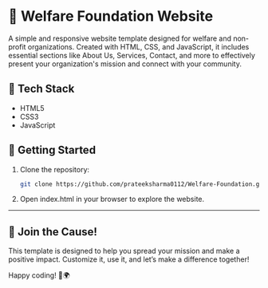 # 🌟 Welfare Foundation Website

A simple and responsive website template designed for welfare and non-profit organizations. Created with HTML, CSS, and JavaScript, it includes essential sections like About Us, Services, Contact, and more to effectively present your organization's mission and connect with your community.

## 🔧 Tech Stack

- HTML5  
- CSS3  
- JavaScript  

## 🚀 Getting Started

1. Clone the repository:
   ```bash
   git clone https://github.com/prateeksharma0112/Welfare-Foundation.git
   ```
2. Open index.html in your browser to explore the website.

---

## 🙌 Join the Cause!

This template is designed to help you spread your mission and make a positive impact. Customize it, use it, and let’s make a difference together!

Happy coding! 💪🌍
